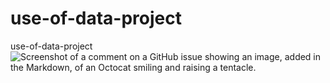 # use-of-data-project
use-of-data-project
![Screenshot of a comment on a GitHub issue showing an image, added in the Markdown, of an Octocat smiling and raising a tentacle.](https://dbdiagram.io/e/65e76082cd45b569fb999420/65e76095cd45b569fb99954d)
